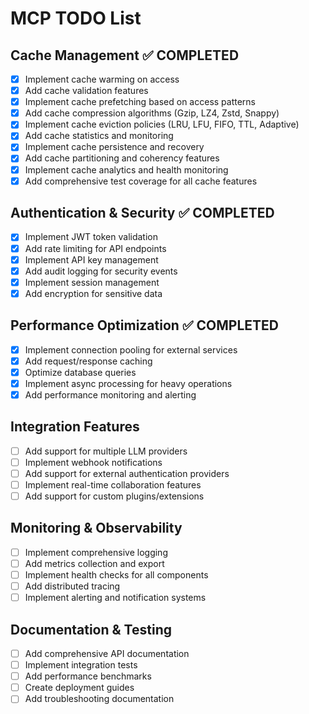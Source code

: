 # MCP TODO List

## Cache Management ✅ COMPLETED
- [x] Implement cache warming on access
- [x] Add cache validation features
- [x] Implement cache prefetching based on access patterns
- [x] Add cache compression algorithms (Gzip, LZ4, Zstd, Snappy)
- [x] Implement cache eviction policies (LRU, LFU, FIFO, TTL, Adaptive)
- [x] Add cache statistics and monitoring
- [x] Implement cache persistence and recovery
- [x] Add cache partitioning and coherency features
- [x] Implement cache analytics and health monitoring
- [x] Add comprehensive test coverage for all cache features

## Authentication & Security ✅ COMPLETED
- [x] Implement JWT token validation
- [x] Add rate limiting for API endpoints
- [x] Implement API key management
- [x] Add audit logging for security events
- [x] Implement session management
- [x] Add encryption for sensitive data

## Performance Optimization ✅ COMPLETED
- [x] Implement connection pooling for external services
- [x] Add request/response caching
- [x] Optimize database queries
- [x] Implement async processing for heavy operations
- [x] Add performance monitoring and alerting

## Integration Features
- [ ] Add support for multiple LLM providers
- [ ] Implement webhook notifications
- [ ] Add support for external authentication providers
- [ ] Implement real-time collaboration features
- [ ] Add support for custom plugins/extensions

## Monitoring & Observability
- [ ] Implement comprehensive logging
- [ ] Add metrics collection and export
- [ ] Implement health checks for all components
- [ ] Add distributed tracing
- [ ] Implement alerting and notification systems

## Documentation & Testing
- [ ] Add comprehensive API documentation
- [ ] Implement integration tests
- [ ] Add performance benchmarks
- [ ] Create deployment guides
- [ ] Add troubleshooting documentation 